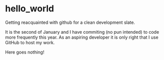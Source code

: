 # hello_world
Getting reacquainted with github for a clean development slate.

It is the second of January and I have commiting (no pun intended) to code more frequently this year. As an aspiring developer it is only right that I use GitHub to host my work.

Here goes nothing!
